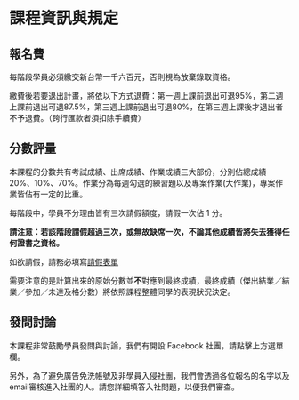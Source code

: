 # 課程資訊與規定

## 報名費

每階段學員必須繳交新台幣一千六百元，否則視為放棄錄取資格。 

繳費後若要退出計畫，將依以下方式退費：第一週上課前退出可退95%，第二週上課前退出可退87.5%，第三週上課前退出可退80%，在第三週上課後才退出者不予退費。（跨行匯款者須扣除手續費）

## 分數評量

本課程的分數共有考試成績、出席成績、作業成績三大部份，分別佔總成績 20%、10%、70%。作業分為每週勾選的練習題以及專案作業(大作業)，專案作業皆佔有一定的比重。

每階段中，學員不分理由皆有三次請假額度，請假一次佔 1 分。

**請注意：若該階段請假超過三次，或無故缺席一次，不論其他成績皆將失去獲得任何證書之資格。**

如欲請假，請務必填寫[請假表單](https://forms.gle/N7vkU6DLa2ynzcEG9)

需要注意的是計算出來的原始分數並**不**對應到最終成績，最終成績（傑出結業／結業／參加／未達及格分數）將依照課程整體同學的表現狀況決定。

## 發問討論

本課程非常鼓勵學員發問與討論，我們有開設 Facebook 社團，請點擊上方選單欄。

另外，為了避免廣告免洗帳號及非學員入侵社團，我們會透過各位報名的名字以及email審核進入社團的人。請您詳細填答入社問題，以便我們審查。
